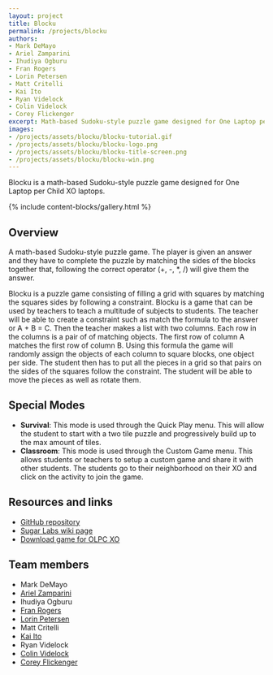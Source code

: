 ```yaml
---
layout: project
title: Blocku
permalink: /projects/blocku
authors:
- Mark DeMayo
- Ariel Zamparini
- Ihudiya Ogburu
- Fran Rogers
- Lorin Petersen
- Matt Critelli
- Kai Ito
- Ryan Videlock
- Colin Videlock
- Corey Flickenger
excerpt: Math-based Sudoku-style puzzle game designed for One Laptop per Child XO laptops
images:
- /projects/assets/blocku/blocku-tutorial.gif
- /projects/assets/blocku/blocku-logo.png
- /projects/assets/blocku/blocku-title-screen.png
- /projects/assets/blocku/blocku-win.png
---
```


Blocku is a math-based Sudoku-style puzzle game designed for One Laptop per Child XO laptops.

{% include content-blocks/gallery.html %}


## Overview

A math-based Sudoku-style puzzle game.
The player is given an answer and they have to complete the puzzle by matching the sides of the blocks together that, following the correct operator (+, -, \*, /) will give them the answer.

Blocku is a puzzle game consisting of filling a grid with squares by matching the squares sides by following a constraint.
Blocku is a game that can be used by teachers to teach a multitude of subjects to students.
The teacher will be able to create a constraint such as match the formula to the answer or A + B = C.
Then the teacher makes a list with two columns.
Each row in the columns is a pair of of matching objects.
The first row of column A matches the first row of column B.
Using this formula the game will randomly assign the objects of each column to square blocks, one object per side.
The student then has to put all the pieces in a grid so that pairs on the sides of the squares follow the constraint.
The student will be able to move the pieces as well as rotate them.


## Special Modes

* **Survival**:
  This mode is used through the Quick Play menu.
  This will allow the student to start with a two tile puzzle and progressively build up to the max amount of tiles.
* **Classroom**:
  This mode is used through the Custom Game menu.
  This allows students or teachers to setup a custom game and share it with other students.
  The students go to their neighborhood on their XO and click on the activity to join the game.


## Resources and links

* [GitHub repository](https://github.com/FOSSRIT/blocku)
* [Sugar Labs wiki page](https://wiki.sugarlabs.org/go/Activities/Blocku)
* [Download game for OLPC XO](https://activities.sugarlabs.org/en-US/sugar/addon/4399/)


## Team members

* Mark DeMayo
* [Ariel Zamparini](https://github.com/coolestdude1)
* Ihudiya Ogburu
* [Fran Rogers](https://github.com/franrogers)
* [Lorin Petersen](https://github.com/eloreyen)
* Matt Critelli
* [Kai Ito](https://github.com/kaeedo2)
* Ryan Videlock
* [Colin Videlock](https://github.com/spectralshadow514)
* [Corey Flickenger](https://github.com/Destroyer675000)
